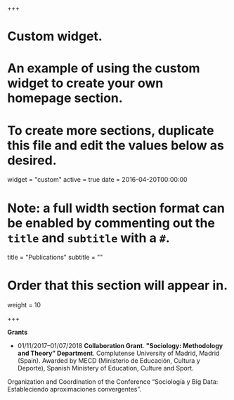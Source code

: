 +++
# Custom widget.
# An example of using the custom widget to create your own homepage section.
# To create more sections, duplicate this file and edit the values below as desired.
widget = "custom"
active = true
date = 2016-04-20T00:00:00

# Note: a full width section format can be enabled by commenting out the `title` and `subtitle` with a `#`.
title = "Publications"
subtitle = ""

# Order that this section will appear in.
weight = 10

+++

**Grants**

- 01/11/2017–01/07/2018 **Collaboration Grant**. **"Sociology: Methodology and Theory” Department**. Complutense University of Madrid, Madrid (Spain). Awarded by MECD (Ministerio de Educación, Cultura y Deporte), Spanish Ministery of Education, Culture and Sport.

Organization and Coordination of the Conference “Sociología y Big Data: Estableciendo
aproximaciones convergentes”.

